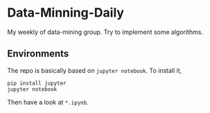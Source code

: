 # Data-Minning-Daily

My weekly of data-mining group. Try to implement some algorithms.

## Environments

The repo is basically based on `jupyter notebook`. To install it,

```
pip install jupyter
jupyter notebook
```

Then have a look at `*.ipynb`.
